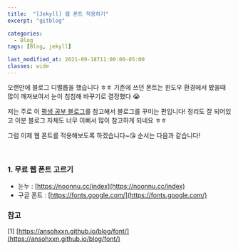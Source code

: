 ```yaml
---
title:  "[Jekyll] 웹 폰트 적용하기"
excerpt: "gitblog"

categories:
  - Blog
tags: [Blog, jekyll]

last_modified_at: 2021-09-18T11:00:00-05:00
classes: wide
---
```


오랜만에 블로그 디벨롭을 했습니다 ㅎㅎ 기존에 쓰던 폰트는 윈도우 환경에서 봤을때 많이 깨져보여서 눈이 침침해 바꾸기로 결정했다 😭

저는 주로 이 [평생 공부 블로그](https://ansohxxn.github.io/blog/font/)를 참고해서 블로그를 꾸미는 편입니다! 정리도 잘 되어있고 이분 블로그 자체도 너무 이뻐서 많이 참고하게 되네요 ㅎㅎ

그럼 이제 웹 폰트를 적용해보도록 하겠습니다~😘  순서는 다음과 같습니다!

<br>

###  1. 무료 웹 폰트 고르기

- 눈누 : [https://noonnu.cc/index](https://noonnu.cc/index)
- 구글 폰트 : [https://fonts.google.com/](https://fonts.google.com/)





### 참고

[1] [https://ansohxxn.github.io/blog/font/](https://ansohxxn.github.io/blog/font/)
